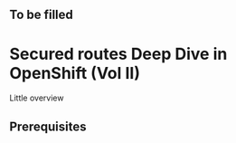 

## To be filled

# Secured routes Deep Dive in OpenShift (Vol II)

Little overview

## Prerequisites






